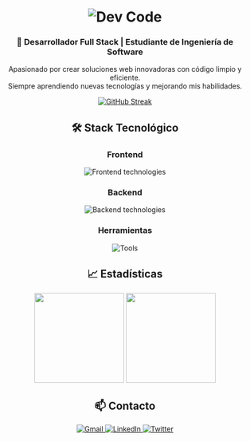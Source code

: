 <h1 align="center">
  <img src="https://readme-typing-svg.demolab.com?font=Fira+Code&size=30&pause=1000&color=38BDF8&center=true&vCenter=true&width=435&lines=%3C%2FDev+Code%3E" alt="Dev Code" />
</h1>

<h3 align="center">🚀 Desarrollador Full Stack | Estudiante de Ingeniería de Software</h3>

<p align="center">
  Apasionado por crear soluciones web innovadoras con código limpio y eficiente.<br>
  Siempre aprendiendo nuevas tecnologías y mejorando mis habilidades.
</p>

<div align="center">
  <a href="https://git.io/streak-stats">
    <img src="https://streak-stats.demolab.com?user=tu-usuario&theme=dark&hide_border=true&date_format=j%20M%5B%20Y%5D" alt="GitHub Streak" />
  </a>
</div>

###

<h2 align="center">🛠 Stack Tecnológico</h2>

<div align="center">
  <h3>Frontend</h3>
  <div>
    <img src="https://skillicons.dev/icons?i=html,css,js,react,tailwind,sass,figma" alt="Frontend technologies" />
  </div>
  
  <h3>Backend</h3>
  <div>
    <img src="https://skillicons.dev/icons?i=php,laravel,nodejs,mysql" alt="Backend technologies" />
  </div>
  
  <h3>Herramientas</h3>
  <div>
    <img src="https://skillicons.dev/icons?i=git,linux,vscode,github,docker" alt="Tools" />
  </div>
</div>

###

<h2 align="center">📈 Estadísticas</h2>

<div align="center">
  <img height="180em" src="https://github-readme-stats.vercel.app/api?username=tu-usuario&show_icons=true&theme=vision-friendly-dark&include_all_commits=true&count_private=true" />
  <img height="180em" src="https://github-readme-stats.vercel.app/api/top-langs/?username=tu-usuario&layout=compact&langs_count=8&theme=vision-friendly-dark" />
</div>

###

<h2 align="center">📫 Contacto</h2>

<p align="center">
  <a href="mailto:tu-email@ejemplo.com">
    <img src="https://img.shields.io/badge/Gmail-D14836?style=for-the-badge&logo=gmail&logoColor=white" alt="Gmail" />
  </a>
  <a href="https://linkedin.com/in/tu-perfil">
    <img src="https://img.shields.io/badge/LinkedIn-0077B5?style=for-the-badge&logo=linkedin&logoColor=white" alt="LinkedIn" />
  </a>
  <a href="https://twitter.com/tu-usuario">
    <img src="https://img.shields.io/badge/Twitter-1DA1F2?style=for-the-badge&logo=twitter&logoColor=white" alt="Twitter" />
  </a>
</p>
